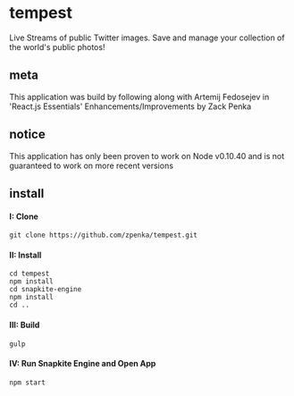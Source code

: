 # tempest
Live Streams of public Twitter images. Save and manage your collection of the world's public photos!

## meta
This application was build by following along with Artemij Fedosejev in 'React.js Essentials'
Enhancements/Improvements by Zack Penka

## notice
This application has only been proven to work on Node v0.10.40 and is not guaranteed to work on more recent versions

## install
#### I: Clone
```
git clone https://github.com/zpenka/tempest.git
```

#### II: Install
```
cd tempest
npm install
cd snapkite-engine
npm install
cd ..
```

#### III: Build
```
gulp
```

#### IV: Run Snapkite Engine and Open App
```
npm start
```
